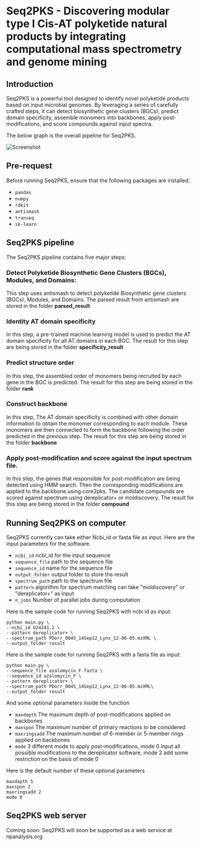# Seq2PKS - Discovering modular type I Cis-AT polyketide natural products by integrating computational mass spectrometry and genome mining

## Introduction
Seq2PKS is a powerful tool designed to identify novel polyketide products based on input microbial genomes. By leveraging a series of carefully crafted steps, it can detect biosynthetic gene clusters (BGCs), predict domain specificity, assemble monomers into backbones, apply post-modifications, and score compounds against input spectra.

The below graph is the overall pipeline for Seq2PKS.

![Screenshot](image/seq2pks_overview.png)

## Pre-request
Before running Seq2PKS, ensure that the following packages are installed:

* `pandas`
* `numpy`
* `rdkit`
* `antismash`
* `transeq`
* `sk-learn`

## Seq2PKS pipeline
The Seq2PKS pipeline contains five major steps:
### Detect Polyketide Biosynthetic Gene Clusters (BGCs), Modules, and Domains:
This step uses antismash to detect polyketide Biosynthetic gene clusters (BGCs), Modules, and Domains. The parsed result from antismash are stored in the folder **parsed_result**
### Identity AT domain specificity 
In this step, a pre-trained machine learning model is used to predict the AT domain specificity for all AT domains in each BGC. The result for this step are being stored in the folder **specificity_result**
### Predict structure order
In this step, the assembled order of monomers being recruited by each gene in the BGC is predicted. The result for this step are being stored in the folder **rank**
### Construct backbone
In this step, The AT domain specificity is combined with other domain information to obtain the monomer corresponding to each module. These monomers are then connected to form the backbone following the order predicted in the previous step. The result for this step are being stored in the folder **backbone** 
### Apply post-modification and score against the input spectrum file. 
In this step, the genes that responsible for post-modification are being detected using HMM search. Then the corresponding modifications are applied to the backbone using core2pks. The candidate compounds are scored against spectrum using dereplicator+ or moldiscovery. The result for this step are being stored in the folder **compound** 


## Running Seq2PKS on computer
Seq2PKS currently can take either Ncbi_id or fasta file as input. Here are the input parameters for the software.

* `ncbi_id` ncbi_id for the input sequence
* `sequence_file` path to the sequence file
* `sequence_id` name for the sequence file
* `output_folder` output folder to store the result
* `spectrum_path` path to the spectrum file
* `pattern` algorithm for spectrum matching can take "moldiscovery" or "dereplicator+" as input
* `n_jobs` Number of parallel jobs during computation

Here is the sample code for running Seq2PKS with ncbi id as input:
```
python main.py \
--ncbi_id U24241.2 \
--pattern dereplicator+ \
--spectrum_path PDorr_0045_14Sep12_Lynx_12-06-05.mzXML \
--output_folder result
```

Here is the sample code for running Seq2PKS with a fasta file as input:
```
python main.py \
--sequence_file azalomycin_F.fasta \
--sequence_id azalomycin_F \
--pattern dereplicator+ \
--spectrum_path PDorr_0045_14Sep12_Lynx_12-06-05.mzXML\
--output_folder result
```


And some optional parameters inside the function

* `maxdepth`  The maximum depth of post-modifications applied on backbones
* `maxspon` The maximum number of primary reactions to be considered
* `maxringsadd` The maximum number of 6-member or 5-member rings applied on backbones
* `mode` 3 different mode to apply post-modifications, mode 0 input all possible modifications to the dereplicator software, mode 2 add some restriction on the basis of mode 0

Here is the default number of these optional parameters

```
maxdepth 5
maxspon 2
maxringsadd 2
mode 0
```
## Seq2PKS web server

Coming soon: Seq2PKS will soon be supported as a web service at npanalysis.org
